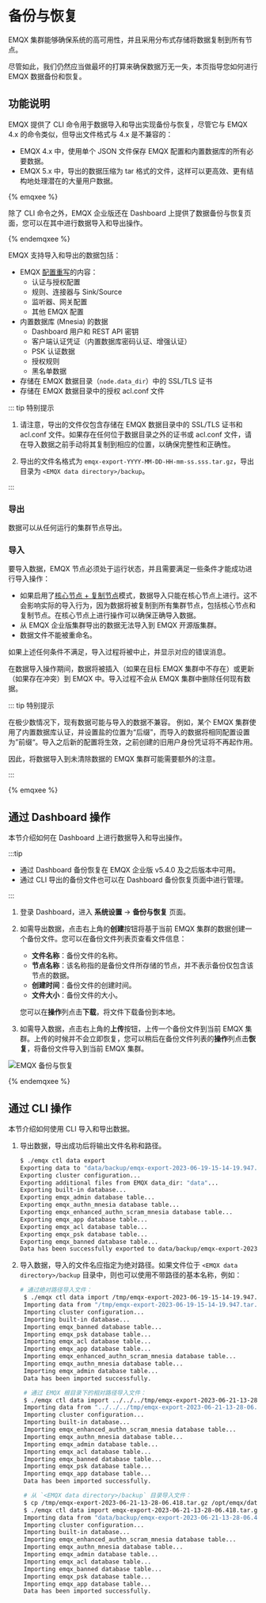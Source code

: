 # 备份与恢复

EMQX 集群能够确保系统的高可用性，并且采用分布式存储将数据复制到所有节点。

尽管如此，我们仍然应当做最坏的打算来确保数据万无一失，本页指导您如何进行 EMQX 数据备份和恢复。

## 功能说明

EMQX 提供了 CLI 命令用于数据导入和导出实现备份与恢复，尽管它与 EMQX 4.x 的命令类似，但导出文件格式与 4.x 是不兼容的：

- EMQX 4.x 中，使用单个 JSON 文件保存 EMQX 配置和内置数据库的所有必要数据。
- EMQX 5.x 中，导出的数据压缩为 tar 格式的文件，这样可以更高效、更有结构地处理潜在的大量用户数据。

{% emqxee %}

除了 CLI 命令之外，EMQX 企业版还在 Dashboard 上提供了数据备份与恢复页面，您可以在其中进行数据导入和导出操作。

{% endemqxee %}

EMQX 支持导入和导出的数据包括：

- EMQX [配置重写](../configuration/configuration.md#配置重写)的内容：
  - 认证与授权配置
  - 规则、连接器与 Sink/Source
  - 监听器、网关配置
  - 其他 EMQX 配置
- 内置数据库 (Mnesia) 的数据
  - Dashboard 用户和 REST API 密钥
  - 客户端认证凭证（内置数据库密码认证、增强认证）
  - PSK 认证数据
  - 授权规则
  - 黑名单数据
- 存储在 EMQX 数据目录（`node.data_dir`）中的 SSL/TLS 证书
- 存储在 EMQX 数据目录中的授权 acl.conf 文件

::: tip 特别提示

1. 请注意，导出的文件仅包含存储在 EMQX 数据目录中的 SSL/TLS 证书和 acl.conf 文件。如果存在任何位于数据目录之外的证书或 acl.conf 文件，请在导入数据之前手动将其复制到相应的位置，以确保完整性和正确性。

2. 导出的文件名格式为 `emqx-export-YYYY-MM-DD-HH-mm-ss.sss.tar.gz`，导出目录为 `<EMQX data directory>/backup`。

:::

### 导出

数据可以从任何运行的集群节点导出。

### 导入

要导入数据，EMQX 节点必须处于运行状态，并且需要满足一些条件才能成功进行导入操作：

- 如果启用了[核心节点 + 复制节点](../deploy/cluster/mria-introduction.md)模式，数据导入只能在核心节点上进行。这不会影响实际的导入行为，因为数据将被复制到所有集群节点，包括核心节点和复制节点。在核心节点上进行操作可以确保正确导入数据。
- 从 EMQX 企业版集群导出的数据无法导入到 EMQX 开源版集群。
- 数据文件不能被重命名。

如果上述任何条件不满足，导入过程将被中止，并显示对应的错误消息。

在数据导入操作期间，数据将被插入（如果在目标 EMQX 集群中不存在）或更新（如果存在冲突）到 EMQX 中。导入过程不会从 EMQX 集群中删除任何现有数据。

::: tip 特别提示

在极少数情况下，现有数据可能与导入的数据不兼容。
例如，某个 EMQX 集群使用了内置数据库认证，并设置盐的位置为“后缀”，而导入的数据将相同配置设置为”前缀“。导入之后新的配置将生效，之前创建的旧用户身份凭证将不再起作用。

因此，将数据导入到未清除数据的 EMQX 集群可能需要额外的注意。

:::

{% emqxee %}

## 通过 Dashboard 操作

本节介绍如何在 Dashboard 上进行数据导入和导出操作。

:::tip

- 通过 Dashboard 备份恢复在 EMQX 企业版 v5.4.0 及之后版本中可用。
- 通过 CLI 导出的备份文件也可以在 Dashboard 备份恢复页面中进行管理。

:::

1. 登录 Dashboard，进入 **系统设置** -> **备份与恢复** 页面。

2. 如需导出数据，点击右上角的**创建**按钮将基于当前 EMQX 集群的数据创建一个备份文件。您可以在备份文件列表页查看文件信息：
   - **文件名称**：备份文件的名称。
   - **节点名称**：该名称指的是备份文件所存储的节点，并不表示备份仅包含该节点的数据。
   - **创建时间**：备份文件的创建时间。
   - **文件大小**：备份文件的大小。

   您可以在**操作**列点击**下载**，将文件下载备份到本地。

3. 如需导入数据，点击右上角的**上传**按钮，上传一个备份文件到当前 EMQX 集群。上传的时候并不会立即恢复，您可以稍后在备份文件列表的**操作**列点击**恢复**，将备份文件导入到当前 EMQX 集群。

![EMQX 备份与恢复](./assets/backup-restore.png)

{% endemqxee %}

## 通过 CLI 操作

本节介绍如何使用 CLI 导入和导出数据。

1. 导出数据，导出成功后将输出文件名称和路径。

   ```bash
   $ ./emqx ctl data export
   Exporting data to "data/backup/emqx-export-2023-06-19-15-14-19.947.tar.gz"...
   Exporting cluster configuration...
   Exporting additional files from EMQX data_dir: "data"...
   Exporting built-in database...
   Exporting emqx_admin database table...
   Exporting emqx_authn_mnesia database table...
   Exporting emqx_enhanced_authn_scram_mnesia database table...
   Exporting emqx_app database table...
   Exporting emqx_acl database table...
   Exporting emqx_psk database table...
   Exporting emqx_banned database table...
   Data has been successfully exported to data/backup/emqx-export-2023-06-19-15-14-19.947.tar.gz.
   ```

2. 导入数据，导入的文件名应指定为绝对路径。如果文件位于 `<EMQX data directory>/backup` 目录中，则也可以使用不带路径的基本名称，例如：

   ```bash
   # 通过绝对路径导入文件：
    $ ./emqx ctl data import /tmp/emqx-export-2023-06-19-15-14-19.947.tar.gz
    Importing data from "/tmp/emqx-export-2023-06-19-15-14-19.947.tar.gz"...
    Importing cluster configuration...
    Importing built-in database...
    Importing emqx_banned database table...
    Importing emqx_psk database table...
    Importing emqx_acl database table...
    Importing emqx_app database table...
    Importing emqx_enhanced_authn_scram_mnesia database table...
    Importing emqx_authn_mnesia database table...
    Importing emqx_admin database table...
    Data has been imported successfully.
   
    # 通过 EMQX 根目录下的相对路径导入文件：
    $ ./emqx ctl data import ../../../tmp/emqx-export-2023-06-21-13-28-06.418.tar.gz
    Importing data from "../../../tmp/emqx-export-2023-06-21-13-28-06.418.tar.gz"...
    Importing cluster configuration...
    Importing built-in database...
    Importing emqx_enhanced_authn_scram_mnesia database table...
    Importing emqx_authn_mnesia database table...
    Importing emqx_admin database table...
    Importing emqx_acl database table...
    Importing emqx_banned database table...
    Importing emqx_psk database table...
    Importing emqx_app database table...
    Data has been imported successfully.
   
    # 从 `<EMQX data directory>/backup` 目录导入文件：
    $ cp /tmp/emqx-export-2023-06-21-13-28-06.418.tar.gz /opt/emqx/data/backup/
    $ ./emqx ctl data import emqx-export-2023-06-21-13-28-06.418.tar.gz
    Importing data from "data/backup/emqx-export-2023-06-21-13-28-06.418.tar.gz"...
    Importing cluster configuration...
    Importing built-in database...
    Importing emqx_enhanced_authn_scram_mnesia database table...
    Importing emqx_authn_mnesia database table...
    Importing emqx_admin database table...
    Importing emqx_acl database table...
    Importing emqx_banned database table...
    Importing emqx_psk database table...
    Importing emqx_app database table...
    Data has been imported successfully.
   ```
